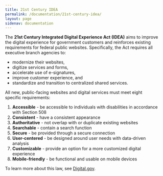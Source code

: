 ```yaml
---
title: 21st Century IDEA
permalink: /documentation/21st-century-idea/
layout: page
sidenav: documentation
---
```



The <b>21st Century Integrated Digital Experience Act (IDEA)</b> aims to improve the digital experience for government customers and reinforces existing requirements for federal public websites. Specifically, the Act requires all executive branch agencies to:

- modernize their websites,
- digitize services and forms,
- accelerate use of e-signatures,
- improve customer experience, and
- standardize and transition to centralized shared services.

All new, public-facing websites and digital services must meet eight specific requirements:

1. **Accessible** - be accessible to individuals with disabilities in  accordance with Section 508
1. **Consistent** - have a consistent appearance
1. **Authoritative** - not overlap with or duplicate existing websites
1. **Searchable** - contain a search function
1. **Secure** - be provided through a secure connection
1. **User-centered** - be designed around user needs with data-driven analysis
1. **Customizable** - provide an option for a more customized digital experience
1. **Mobile-friendly** - be functional and usable on mobile devices

To learn more about this law, see [Digital.gov](https://digital.gov/resources/21st-century-integrated-digital-experience-act/).
